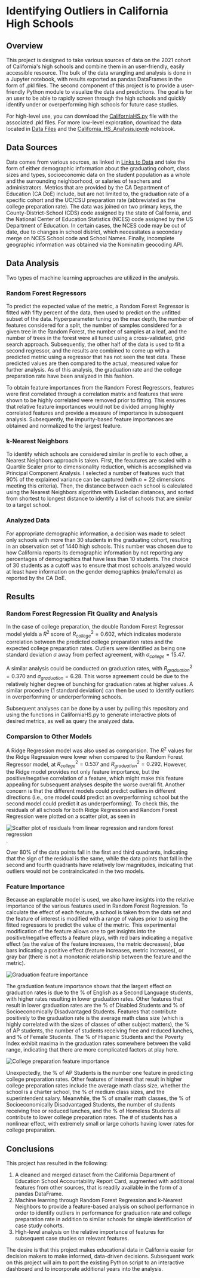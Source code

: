 # Identifying Outliers in California High Schools

## Overview
This project is designed to take various sources of data on the 2021 cohort of California's high schools and combine them in an user-friendly, easily accessible resource. 
The bulk of the data wrangling and analysis is done in a Jupyter notebook, with results exported as pandas DataFrames in the form of .pkl files. 
The second component of this project is to provide a user-friendly Python module to visualize the data and predictions. The goal is for an user to be able to rapidly 
screen through the high schools and quickly identify under or overperforming high schools for future case studies. 

For high-level use, you can download the [CaliforniaHS.py](CaliforniaHS.py) file with the associated .pkl files. For more low-level exploration, download the data located in [Data Files](/Data%20Files) and the [California_HS_Analysis.ipynb](California_HS_Analysis.ipynb) notebook. 

## Data Sources
Data comes from various sources, as linked in [Links to Data](/Links%20to%20Data) and take the form of either demographic information about the graduating cohort, 
class sizes and types, socioeconomic data on the student population as a whole and the surrounding neighborhood, or salaries of teachers and administrators. 
Metrics that are provided by the CA Department of Education (CA DoE) include, but are not limited to, the graduation rate of a specific cohort and the UC/CSU preparation rate (abbreviated
as the college preparation rate). The data was joined on two primary keys, the County-District-School (CDS) code assigned by the state of California, and the National Center of Education Statistics (NCES) code
assigned by the US Department of Education. In certain cases, the NCES code may be out of date, due to changes in school district, which necessitates a secondary merge on NCES School code and School Names. 
Finally, incomplete geographic information was obtained via the Nominatim geocoding API. 

## Data Analysis
Two types of machine learning approaches are utilized in the analysis. 
### Random Forest Regressors
To predict the expected value of the metric, a Random Forest Regressor is fitted with fifty percent of the data, then used to predict on the unfitted subset of the data. Hyperparameter tuning on the
max depth, the number of features considered for a split, the number of samples considered for a given tree in the Random Forest, the number of samples at a leaf, and the number of trees in the forest
were all tuned using a cross-validated, grid search approach. 
Subsequently, the other half of the data is used to fit a second regressor, and the results are combined to come up with a predicted metric using a regressor that has not seen the test data. 
These predicted values are then compared to the actual, measured value for further analysis. 
As of this analysis, the graduation rate and the college preparation rate have been analyzed in this fashion.

To obtain feature importances from the Random Forest Regressors, features were first correlated through a correlation matrix and features that were shown to be highly correlated were removed
prior to fitting. This ensures that relative feature importances would not be divided among highly correlated features and provide a measure of importance in subsequent analysis. Subsequently, the impurity-based
feature importances are obtained and normalized to the largest feature. 
 
### k-Nearest Neighbors
To identify which schools are considered similar in profile to each other, a Nearest Neighbors approach is taken. First, the feautures are scaled with a Quartile Scaler prior to
dimensionality reduction, which is accomplished via Principal Component Analysis. I selected a number of features such that 90% of the explained variance can be captured (with $n = 22$ dimensions 
meeting this criteria). 
Then, the distance between each school is calculated using the Nearest Neighbors algorithm with Eucledian distances, and sorted from shortest to longest distance to identify a list of 
schools that are similar to a target school. 

### Analyzed Data
For appropriate demographic information, a decision was made to select only schools with more than 30 students in the graduating cohort, resulting in an observation set of 1440 high schools. This number was 
chosen due to how California reports its demographic information by not reporting any percentages of demographics that have less than 10 students. The choice of 30 students as a cutoff was to ensure that most
schools analyzed would at least have information on the gender demographics (male/female) as reported by the CA DoE. 

## Results
### Random Forest Regression Fit Quality and Analysis
In the case of college preparation, the double Random Forest Regressor model yields a $R^2$ score of $R^2_{college} = 0.602$, which indicates moderate correlation between the predicted college preparation rates and
the expected college preparation rates. Outliers were identified as being one standard deviation $\sigma$ away from perfect agreement, with $\sigma_{college} = 15.47$. 

A similar analysis could be conducted on graduation rates, with $R^2_{graduation} = 0.370$ and $\sigma_{graduation} = 6.28$. This worse agreement could be due to the relatively higher degree of bunching for graduation rates 
at higher values. A similar procedure (1 standard deviation) can then be used to identify outliers in overperforming or underperforming schools. 

Subsequent analyses can be done by a user by pulling this repository and using the functions in CaliforniaHS.py to generate interactive plots of desired metrics, as well as query the analyzed data. 

### Comparsion to Other Models
A Ridge Regression model was also used as comparision. The $R^2$ values for the Ridge Regression were lower when compared to the Random Forest Regressor model, at $R^2_{college} = 0.537$ and $R^2_{graduation} = 0.292$. 
However, the Ridge model provides not only feature importance, but the positive/negative correlation of a feature, which might make this feature appealing for subsequent analyses despite the worse overall fit. 
Another concern is that the different models could predict outliers in different directions (i.e., one model could predict an overperforming school but the second model could predict it as underperforming). To check this, 
the residuals of all schools for both Ridge Regression and Random Forest Regression were plotted on a scatter plot, as seen in 

![Scatter plot of residuals from linear regression and random forest regression](/Figures/LR_RF_Residuals.png). 

Over 80% of the data points fall in the first and third quadrants, indicating that the sign of the residual is the same, 
while the data points that fall in the second and fourth quadrants have relatively low magnitudes, indicating that outliers would not be contraindicated in the two models. 

### Feature Importance
Because an explanable model is used, we also have insights into the relative importance of the various features used in Random Forest Regression. To calculate the effect of each feature, a school is taken from the data
set and the feature of interest is modified with a range of values prior to using the fitted regressors to predict the value of the metric. This experimental modification of the feature allows one to get insights into the 
positive/negative effects a feature plays, with red bars indicating a negative effect (as the value of the feature increases, the metric decreases), blue bars indicating a positive effect (feature increases, metric increases), 
or gray bar (there is not a monotonic relationship between the feature and the metric). 

![Graduation feature importance](/Figures/Graduation_Features.png)

The graduation feature importance shows that the largest effect on graduation rates is due to the % of English as a Second Language students, with higher rates resulting in lower graduation rates. Other features that result in 
lower graduation rates are the % of Disabled Students and % of Socioeconomically Disadvantaged Students. Features that contribute positively to the graduation rate is the average math class size (which is highly correlated with
the sizes of classes of other subject matters), the % of AP students, 
the number of students receiving free and reduced lunches, and % of Female Students. The % of Hispanic Students and the Poverty Index exhibit maxima in the graduation rates somewhere between the valid range, indicating that there
are more complicated factors at play here. 

![College preparation feature importance](/Figures/College_Prep_Features.png)

Unexpectedly, the % of AP Students is the number one feature in predicting college preparation rates. Other features of interest that result in higher college preparation rates include the average math class size, whether the 
school is a charter school, the % of medium class sizes, and the superintendent salary. Meanwhile, the % of smaller math classes, the % of Socioeconomically Disadvantaged Students, the number of students receiving
free or reduced lunches, and the % of Homeless Students all contribute to lower college preparation rates. The # of students has a nonlinear effect, with extremely small or large cohorts having lower rates for college preparation. 

## Conclusions
This project has resulted in the following: 
1) A cleaned and merged dataset from the California Department of Education School Accountability Report Card, augmented with additional features from other sources, that is readily available in the form of a pandas DataFrame. 
2) Machine learning through Random Forest Regression and k-Nearest Neighbors to provide a feature-based analysis on school performance in order to identify outliers in performance for graduation rate and college preparation rate 
in addition to similar schools for simple identification of case study cohorts.  
3) High-level analysis on the relative importance of features for subsequent case studies on relevant features. 

The desire is that this project makes educational data in California easier for decision makers to make informed, data-driven decisions. Subsequent work on this project will aim to port the existing Python script to an
interactive dashboard and to incorporate additional years into the analysis. 
